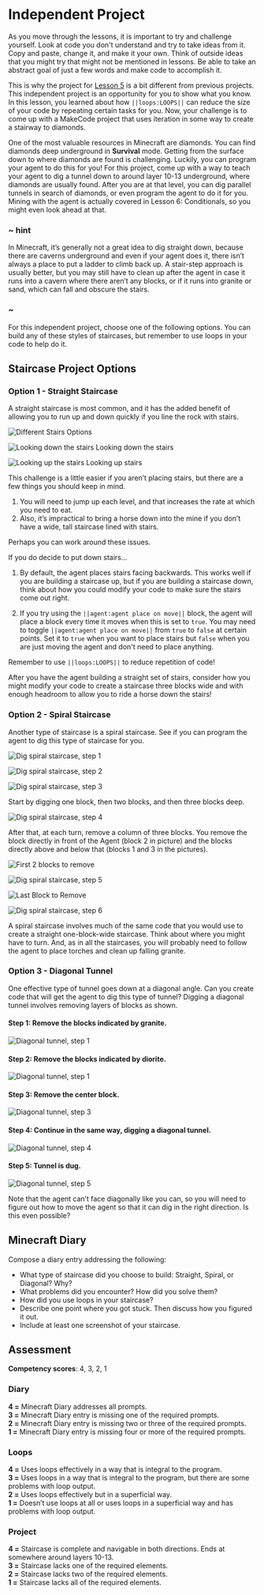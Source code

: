 # Independent Project

As you move through the lessons, it is important to try and challenge yourself. Look at code you don't understand and try to take ideas from it. Copy and paste, change it, and make it your own. Think of outside ideas that you might try that might not be mentioned in lessons. Be able to take an abstract goal of just a few words and make code to accomplish it.

This is why the project for [Lesson 5](/courses/csintro/iteration) is a bit different from previous projects. This independent project is an opportunity for you to show what you know. In this lesson, you learned about how `||loops:LOOPS||` can reduce the size of your code by repeating certain tasks for you. Now, your challenge is to come up with a MakeCode project that uses iteration in some way to create a stairway to diamonds.

One of the most valuable resources in Minecraft are diamonds. You can find diamonds deep underground in **Survival** mode. Getting from the surface down to where diamonds are found is challenging. Luckily, you can program your agent to do this for you! For this project, come up with a way to teach your agent to dig a tunnel down to around layer 10-13 underground, where diamonds are usually found. After you are at that level, you can dig parallel tunnels in search of diamonds, or even program the agent to do it for you. Mining with the agent is actually covered in Lesson 6: Conditionals, so you might even look ahead at that.

### ~ hint

In Minecraft, it’s generally not a great idea to dig straight down, because there are caverns underground and even if your agent does it, there isn’t always a place to put a ladder to climb back up. A stair-step approach is usually better, but you may still have to clean up after the agent in case it runs into a cavern where there aren’t any blocks, or if it runs into granite or sand, which can fall and obscure the stairs.

### ~

For this independent project, choose one of the following options. You can build any of these styles of staircases, but remember to use loops in your code to help do it.

## Staircase Project Options

### Option 1 - Straight Staircase

A straight staircase is most common, and it has the added benefit of allowing you to run up and down quickly if you line the rock with stairs.

![Different Stairs Options](/static/courses/csintro/iteration/stairs.png)

![Looking down the stairs](/static/courses/csintro/iteration/looking-down-stairs.jpg) Looking down the stairs

![Looking up the stairs](/static/courses/csintro/iteration/looking-up-stairs.jpg) Looking up stairs

This challenge is a little easier if you aren’t placing stairs, but there are a few things you should keep in mind.

1. You will need to jump up each level, and that increases the rate at which you need to eat. 
2. Also, it’s impractical to bring a horse down into the mine if you don’t have a wide, tall staircase lined with stairs. 

Perhaps you can work around these issues.

If you do decide to put down stairs...

1. By default, the agent places stairs facing backwards. This works well if you are building a staircase up, but if you are building a staircase down, think about how you could modify your code to make sure the stairs come out right.

2. If you try using the `||agent:agent place on move||` block, the agent will place a block every time it moves when this is set to `true`. You may need to toggle `||agent:agent place on move||` from `true` to `false` at certain points. Set it to `true` when you want to place stairs but `false` when you are just moving the agent and don't need to place anything.

Remember to use `||loops:LOOPS||` to reduce repetition of code!

After you have the agent building a straight set of stairs, consider how you might modify your code to create a staircase three blocks wide and with enough headroom to allow you to ride a horse down the stairs!

### Option 2 - Spiral Staircase

Another type of staircase is a spiral staircase. See if you can program the agent to dig this type of staircase for you.

![Dig spiral staircase, step 1](/static/courses/csintro/iteration/dig-spiral-1.jpg)

![Dig spiral staircase, step 2](/static/courses/csintro/iteration/dig-spiral-2.jpg)

![Dig spiral staircase, step 3](/static/courses/csintro/iteration/dig-spiral-3.jpg)

Start by digging one block, then two blocks, and then three blocks deep.

![Dig spiral staircase, step 4](/static/courses/csintro/iteration/dig-spiral-4.jpg)

After that, at each turn, remove a column of three blocks. You remove the block directly in front of the Agent (block 2 in picture) and the blocks directly above and below that (blocks 1 and 3 in the pictures).

![First 2 blocks to remove](/static/courses/csintro/iteration/proj-blocks.png)

![Dig spiral staircase, step 5](/static/courses/csintro/iteration/dig-spiral-5.jpg)

![Last Block to Remove](/static/courses/csintro/iteration/proj-blocks2.png)

![Dig spiral staircase, step 6](/static/courses/csintro/iteration/dig-spiral-6.jpg)

A spiral staircase involves much of the same code that you would use to create a straight one-block-wide staircase. Think about where you might have to turn. And, as in all the staircases, you will probably need to follow the agent to place torches and clean up falling granite.

### Option 3 - Diagonal Tunnel

One effective type of tunnel goes down at a diagonal angle. Can you create code that will get the agent to dig this type of tunnel? Digging a diagonal tunnel involves removing layers of blocks as shown.

#### Step 1: Remove the blocks indicated by granite.

![Diagonal tunnel, step 1](/static/courses/csintro/iteration/diagonal-tunnel-1.jpg)

#### Step 2: Remove the blocks indicated by diorite.

![Diagonal tunnel, step 1](/static/courses/csintro/iteration/diagonal-tunnel-1.jpg)

#### Step 3: Remove the center block.

![Diagonal tunnel, step 3](/static/courses/csintro/iteration/diagonal-tunnel-1.jpg)

#### Step 4: Continue in the same way, digging a diagonal tunnel.

![Diagonal tunnel, step 4](/static/courses/csintro/iteration/diagonal-tunnel-4.jpg)

#### Step 5: Tunnel is dug.

![Diagonal tunnel, step 5](/static/courses/csintro/iteration/diagonal-tunnel-5.jpg)

Note that the agent can’t face diagonally like you can, so you will need to figure out how to move the agent so that it can dig in the right direction. Is this even possible?

## Minecraft Diary

Compose a diary entry addressing the following:

* What type of staircase did you choose to build: Straight, Spiral, or Diagonal? Why?
* What problems did you encounter? How did you solve them?
* How did you use loops in your staircase? 
* Describe one point where you got stuck. Then discuss how you figured it out.
* Include at least one screenshot of your staircase.

## Assessment

**Competency scores**: 4, 3, 2, 1

### Diary

**4 =** Minecraft Diary addresses all prompts.  
**3 =** Minecraft Diary entry is missing one of the required prompts.  
**2 =** Minecraft Diary entry is missing two or three of the required prompts.  
**1 =** Minecraft Diary entry is missing four or more of the required prompts.

### Loops

**4 =** Uses loops effectively in a way that is integral to the program.   
**3 =** Uses loops in a way that is integral to the program, but there are some problems with loop output.  
**2 =** Uses loops effectively but in a superficial way.  
**1 =** Doesn’t use loops at all or uses loops in a superficial way and has problems with loop output.

### Project

**4 =** Staircase is complete and navigable in both directions. Ends at somewhere around layers 10-13.  
**3 =** Staircase lacks one of the required elements.  
**2 =** Staircase lacks two of the required elements.  
**1 =** Staircase lacks all of the required elements.